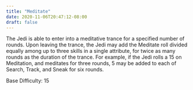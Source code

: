 ```yaml
---
title: "Meditate"
date: 2020-11-06T20:47:12-08:00
draft: false
---
```


The Jedi is able to enter into a meditative trance for a specified number of rounds. Upon leaving the trance, the Jedi may add the Meditate roll divided equally among up to three skills in a single attribute, for twice as many rounds as the duration of the trance. For example, if the Jedi rolls a 15 on Meditation, and meditates for three rounds, 5 may be added to each of Search, Track, and Sneak for six rounds.

Base Difficulty: 15
